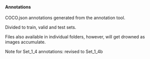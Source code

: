 #### Annotations

COCO.json annotations generated from the annotation tool.

Divided to train, valid and test sets.

Files also available in individual folders, however, will get drowned as images accumulate.

Note for Set_1_4 annotations: revised to Set_1_4b
